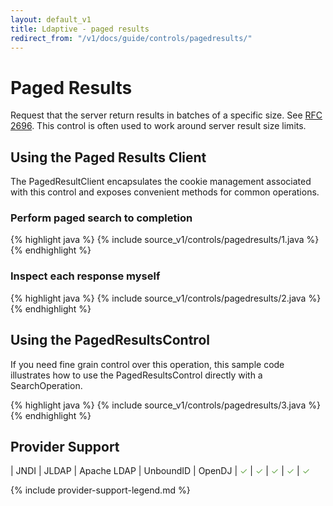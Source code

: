 ```yaml
---
layout: default_v1
title: Ldaptive - paged results
redirect_from: "/v1/docs/guide/controls/pagedresults/"
---
```


# Paged Results

Request that the server return results in batches of a specific size. See [RFC 2696](http://www.ietf.org/rfc/rfc2696.txt). This control is often used to work around server result size limits.

## Using the Paged Results Client

The PagedResultClient encapsulates the cookie management associated with this control and exposes convenient methods for common operations.

### Perform paged search to completion

{% highlight java %}
{% include source_v1/controls/pagedresults/1.java %}
{% endhighlight %}

### Inspect each response myself

{% highlight java %}
{% include source_v1/controls/pagedresults/2.java %}
{% endhighlight %}

## Using the PagedResultsControl

If you need fine grain control over this operation, this sample code illustrates how to use the PagedResultsControl directly with a SearchOperation.

{% highlight java %}
{% include source_v1/controls/pagedresults/3.java %}
{% endhighlight %}

## Provider Support

| JNDI | JLDAP | Apache LDAP | UnboundID | OpenDJ
| <font color="#6aa84f">✓</font> | <font color="#6aa84f">✓</font> | <font color="#6aa84f">✓</font> | <font color="#6aa84f">✓</font> | <font color="#6aa84f">✓</font>

{% include provider-support-legend.md %}

